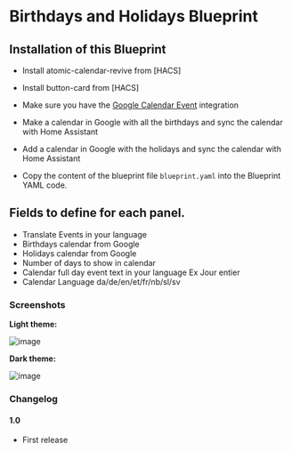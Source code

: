 # Birthdays and Holidays Blueprint

## Installation of this Blueprint
- Install atomic-calendar-revive from [HACS]
- Install button-card from [HACS]

- Make sure you have the [Google Calendar Event](https://www.home-assistant.io/integrations/google/) integration

- Make a calendar in Google with all the birthdays and sync the calendar with Home Assistant

- Add a calendar in Google with the holidays and sync the calendar with Home Assistant

- Copy the content of the blueprint file `blueprint.yaml` into the Blueprint YAML code.

 ## Fields to define for each panel.
 - Translate Events in your language
 - Birthdays calendar from Google 
 - Holidays calendar from Google
 - Number of days to show in calendar 
 - Calendar full day event text in your language Ex Jour entier
 - Calendar Language da/de/en/et/fr/nb/sl/sv   

### Screenshots
**Light theme:**<br>

![image](https://user-images.githubusercontent.com/83040228/164001839-2803895c-c838-4fe9-982a-f73f619585f2.jpeg)

**Dark theme:**<br>

![image](https://user-images.githubusercontent.com/83040228/164001877-0a5fcedc-9cef-4ffd-94ec-c9805ad08ba2.jpeg)

### Changelog
#### 1.0
- First release
